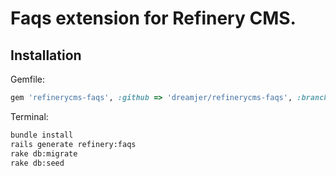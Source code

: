 # Faqs extension for Refinery CMS.

## Installation

Gemfile:
```ruby
gem 'refinerycms-faqs', :github => 'dreamjer/refinerycms-faqs', :branch => '2-1-stable'
```
Terminal:
```sh
bundle install
rails generate refinery:faqs
rake db:migrate
rake db:seed
```
